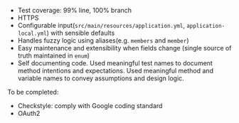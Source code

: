 - Test coverage: 99% line, 100% branch
- HTTPS
- Configurable input(`src/main/resources/application.yml`, `application-local.yml`) with sensible defaults
- Handles fuzzy logic using aliases(e.g. `members` and `member`)
- Easy maintenance and extensibility when fields change (single source of truth maintained in `enum`)
- Self documenting code. Used meaningful test names to document method intentions and expectations. Used meaningful method and variable names to convey assumptions and design logic.

To be completed:
- Checkstyle: comply with Google coding standard
- OAuth2

